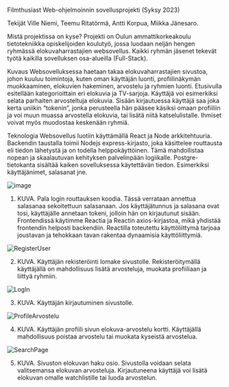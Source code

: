 Filmthusiast
Web-ohjelmoinnin sovellusprojekti (Syksy 2023) 

Tekijät
Ville Niemi, Teemu Ritatörmä, Antti Korpua, Miikka Jänesaro. 

Mistä projektissa on kyse?
Projekti on Oulun ammattikorkeakoulu tietotekniikka opiskelijoiden koulutyö, jossa luodaan neljän hengen ryhmässä elokuvaharrastajien websovellus. Kaikki ryhmän jäsenet tekevät työtä kaikilla sovelluksen osa-alueilla (Full-Stack).   

Kuvaus
Websovelluksessa haetaan takaa elokuvaharrastajien sivustoa, johon kuuluu toimintoja, kuten oman käyttäjän luonti, profiilinäkymän muokkaaminen, elokuvien hakeminen, arvostelu ja ryhmien luonti. Etusivulla esitellään kategorioittain eri elokuvia ja TV-sarjoja. Käyttäjä voi esimerkiksi selata parhaiten arvosteltuja elokuvia. 
Sisään kirjautuessa käyttäjä saa joka kerta uniikin “tokenin”, jonka perusteella hän pääsee käsiksi omaan profiiliin ja voi muun muassa arvostella elokuvia, tai lisätä niitä katselulistalle. Ihmiset voivat myös muodostaa keskenään ryhmiä.

Teknologia
Websovellus luotiin käyttämällä React ja Node arkkitehtuuria. Backendin taustalla toimii Nodejs express-kirjasto, joka käsittelee routtausta eli tiedon lähetystä ja on todella helppokäyttöinen.  Tämä mahdollistaa nopean ja skaalautuvan kehityksen palvelinpään logiikalle. Postgre-tietokanta sisältää kaiken sovelluksessa käytettävän tiedon. Esimerkiksi käyttäjänimet, salasanat jne.


![image](https://github.com/TVT22-21/filmthusiast/assets/112549873/7f6c44d6-6380-4f02-8891-038890a7d03b)
 
1.	KUVA. Pala login routtauksen koodia. Tässä verrataan annettua salasanaa sekoitettuun salasanaan. Jos käyttäjätunnus ja salasana ovat tosi, käyttäjälle annetaan tokeni, jolloin hän on kirjautunut sisään.
Frontendissä käytimme Reactia ja Reactin axios-kirjastoa, mikä yhdistää frontendin helposti backendiin. Reactilla toteutettu käyttöliittymä tarjoaa joustavan ja tehokkaan tavan rakentaa dynaamisia käyttöliittymiä.

 ![RegisterUser](https://github.com/TVT22-21/filmthusiast/assets/112549873/196312e4-ca99-4b8c-94ad-922e5932a691)
 
2.	KUVA. Käyttäjän rekisteröinti lomake sivustolle. Rekisteröitymällä käyttäjällä on mahdollisuus lisätä arvosteluja, muokata profiiliaan ja liittyä ryhmiin.

 ![LogIn](https://github.com/TVT22-21/filmthusiast/assets/112549873/c6d37018-8bb3-4bd8-8a5d-be10f278be28)
 
3.	KUVA. Käyttäjän kirjautuminen sivustolle.

 ![ProfileArvostelu](https://github.com/TVT22-21/filmthusiast/assets/112549873/8072097a-7f2a-4fa2-8dda-aa1a85b1a55f)
 
4.	KUVA. Käyttäjän profiili sivun elokuva-arvostelu kortti. Käyttäjällä mahdollisuus poistaa arvostelu tai muokata kyseistä arvostelua.

 ![SearchPage](https://github.com/TVT22-21/filmthusiast/assets/112549873/ca2bdba7-30df-4e4f-934c-d4683a373a33)
 
5.	KUVA. Sivuston elokuvan haku osio. Sivustolla voidaan selata valitsemansa elokuvan arvosteluja. Kirjautuneena käyttäjä voi lisätä elokuvan omalle watchlistille tai luoda arvostelun.
 





